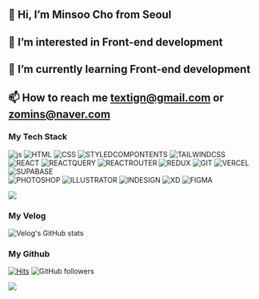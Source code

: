 ## 👋 Hi, I’m Minsoo Cho from Seoul
## 👀 I’m interested in Front-end development
## 🌱 I’m currently learning Front-end development
## 📫 How to reach me textign@gmail.com or zomins@naver.com

  
### My Tech Stack
![js](https://img.shields.io/badge/JavaScript-F7DF1E?style=for-the-badge&logo=JavaScript&logoColor=white) ![HTML](https://img.shields.io/badge/HTML-tomato?style=for-the-badge&logo=html5&logoColor=white) ![CSS](https://img.shields.io/badge/CSS-239120?&style=for-the-badge&logo=css3&logoColor=white) ![STYLEDCOMPONTENTS](https://img.shields.io/badge/styledcomponents-DB7093?&style=for-the-badge&logo=styledcomponents&logoColor=white) ![TAILWINDCSS](https://img.shields.io/badge/tailwindcss-06B6D4?&style=for-the-badge&logo=tailwindcss&logoColor=white) <br/> ![REACT](https://img.shields.io/badge/React-20232A?style=for-the-badge&logo=react&logoColor=61DAFB) ![REACTQUERY](https://img.shields.io/badge/reactquery-FF4154?style=for-the-badge&logo=reactquery&logoColor=ffffff) ![REACTROUTER](https://img.shields.io/badge/reactrouter-CA4245?style=for-the-badge&logo=reactrouter&logoColor=ffffff) ![REDUX](https://img.shields.io/badge/redux-764ABC?style=for-the-badge&logo=redux&logoColor=ffffff) ![GIT](https://img.shields.io/badge/GIT-E44C30?style=for-the-badge&logo=git&logoColor=white) ![VERCEL](https://img.shields.io/badge/vercel-000000?style=for-the-badge&logo=vercel&logoColor=white) ![SUPABASE](https://img.shields.io/badge/supabase-3FCF8E?style=for-the-badge&logo=supabase&logoColor=white)<br/> ![PHOTOSHOP](https://img.shields.io/badge/adobephotoshop-31A8FF?style=for-the-badge&logo=adobephotoshop&logoColor=white) ![ILLUSTRATOR](https://img.shields.io/badge/adobeillustrator-FF9A00?style=for-the-badge&logo=adobeillustrator&logoColor=white) ![INDESIGN](https://img.shields.io/badge/adobeindesign-FF3366?style=for-the-badge&logo=adobeindesign&logoColor=white) ![XD](https://img.shields.io/badge/adobexd-FF61F6?style=for-the-badge&logo=adobexd&logoColor=white) ![FIGMA](https://img.shields.io/badge/figma-F24E1E?style=for-the-badge&logo=figma&logoColor=white)
 

<img src="https://github-readme-stats.vercel.app/api/top-langs/?username=erinmzo&layout=compact&count_private=true&theme=gruvbox" />


### My Velog
![Velog's GitHub stats](https://velog-readme-stats.vercel.app/api?name=zomins)

### My Github
[![Hits](https://hits.seeyoufarm.com/api/count/incr/badge.svg?url=https%3A%2F%2Fgithub.com%2Ferinmzo&count_bg=%2379C83D&title_bg=%23555555&icon=&icon_color=%23E7E7E7&title=hits&edge_flat=false)](https://hits.seeyoufarm.com)
![GitHub followers](https://img.shields.io/github/followers/erinmzo)

<img align="left" src="https://github-readme-stats.vercel.app/api?username=erinmzo&show_icons=true&count_private=true&theme=gruvbox" />
